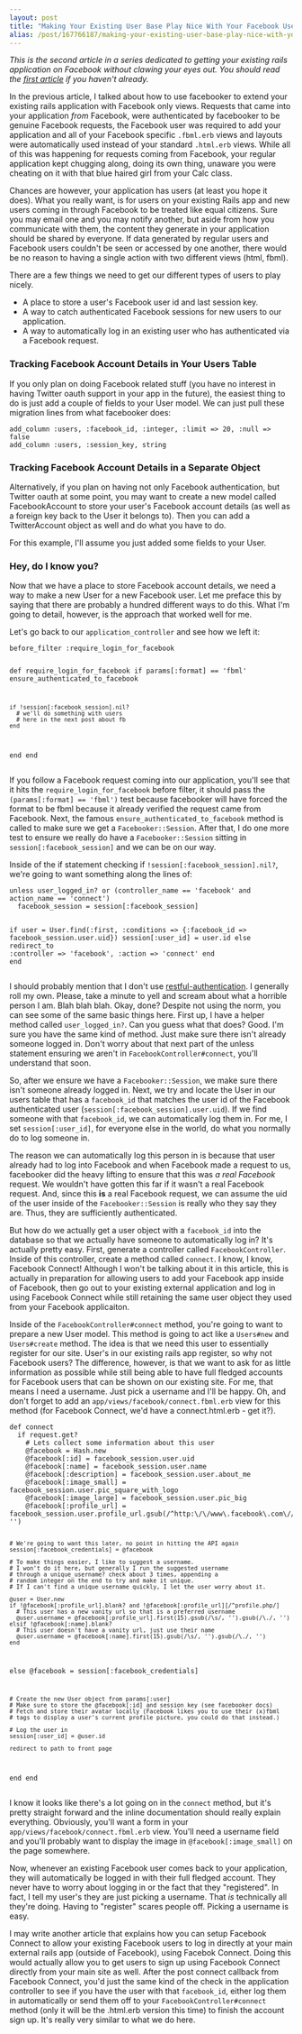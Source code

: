 ```yaml
---
layout: post
title: "Making Your Existing User Base Play Nice With Your Facebook Users"
alias: /post/167766187/making-your-existing-user-base-play-nice-with-your/index.html
---
```


*This is the second article in a series dedicated to getting your existing rails application on Facebook without clawing your eyes out. You should read the [first article](http://thomasmango.com/2009/08/19/getting-your-existing-rails-app-on-facebook) if you haven't already.*

In the previous article, I talked about how to use facebooker to extend your existing rails application with Facebook only views. Requests that came into your application *from* Facebook, were authenticated by facebooker to be genuine Facebook requests, the Facebook user was required to add your application and all of your Facebook specific `.fbml.erb` views and layouts were automatically used instead of your standard `.html.erb` views. While all of this was happening for requests coming from Facebook, your regular application kept chugging along, doing its own thing, unaware you were cheating on it with that blue haired girl from your Calc class.

Chances are however, your application has users (at least you hope it does). What you really want, is for users on your existing Rails app and new users coming in through Facebook to be treated like equal citizens. Sure you may email one and you may notify another, but aside from how you communicate with them, the content they generate in your application should be shared by everyone. If data generated by regular users and Facebook users couldn't be seen or accessed by one another, there would be no reason to having a single action with two different views (html, fbml).

There are a few things we need to get our different types of users to play nicely.

* A place to store a user's Facebook user id and last session key.</li>
* A way to catch authenticated Facebook sessions for new users to our application.</li>
* A way to automatically log in an existing user who has authenticated via a Facebook request.</li>

### Tracking Facebook Account Details in Your Users Table

If you only plan on doing Facebook related stuff (you have no interest in having Twitter oauth support in your app in the future), the easiest thing to do is just add a couple of fields to your User model. We can just pull these migration lines from what facebooker does:

<script src='https://gist.github.com/1165228.js?file='> </script>
<noscript>
<div class='code-snippet'>
<pre><code>add_column :users, :facebook_id, :integer, :limit =&gt; 20, :null =&gt; false
add_column :users, :session_key, string</code></pre>
</div>
</noscript>

### Tracking Facebook Account Details in a Separate Object

Alternatively, if you plan on having not only Facebook authentication, but Twitter oauth at some point, you may want to create a new model called FacebookAccount to store your user's Facebook account details (as well as a foreign key back to the User it belongs to). Then you can add a TwitterAccount object as well and do what you have to do.

For this example, I'll assume you just added some fields to your User.

### Hey, do I know you?

Now that we have a place to store Facebook account details, we need a way to make a new User for a new Facebook user. Let me preface this by saying that there are probably a hundred different ways to do this. What I'm going to detail, however, is the approach that worked well for me.

Let's go back to our `application_controller` and see how we left it:

<script src='https://gist.github.com/1165232.js?file='> </script>
<noscript>
<div class='code-snippet'>
<pre><code>before_filter :require_login_for_facebook

def require_login_for_facebook
  if params[:format] == 'fbml'
    ensure_authenticated_to_facebook

    if !session[:facebook_session].nil?
      # we'll do something with users
      # here in the next post about fb
    end
  end
end</code></pre>
</div>
</noscript>

If you follow a Facebook request coming into our application, you'll see that it hits the `require_login_for_facebook` before filter, it should pass the `(params[:format] == 'fbml')` test because facebooker will have forced the format to be fbml because it already verified the request came from Facebook. Next, the famous `ensure_authenticated_to_facebook` method is called to make sure we get a `Facebooker::Session`. After that, I do one more test to ensure we really do have a `Facebooker::Session` sitting in `session[:facebook_session]` and we can be on our way.

Inside of the if statement checking if `!session[:facebook_session].nil?`, we're going to want something along the lines of:

<script src='https://gist.github.com/1165233.js?file='> </script>
<noscript>
<div class='code-snippet'>
<pre><code>unless user_logged_in? or (controller_name == 'facebook' and action_name == 'connect')
  facebook_session = session[:facebook_session]

  if user = User.find(:first, :conditions =&gt; {:facebook_id =&gt; facebook_session.user.uid})
    session[:user_id] = user.id
  else
    redirect_to :controller =&gt; 'facebook', :action =&gt; 'connect'
  end
end</code></pre>
</div>
</noscript>

I should probably mention that I don't use [restful-authentication](http://github.com/technoweenie/restful-authentication/tree/master). I generally roll my own. Please, take a minute to yell and scream about what a horrible person I am. Blah blah blah. Okay, done? Despite not using the norm, you can see some of the same basic things here. First up, I have a helper method called `user_logged_in?`. Can you guess what that does? Good. I'm sure you have the same kind of method. Just make sure there isn't already someone logged in. Don't worry about that next part of the unless statement ensuring we aren't in `FacebookController#connect`, you'll understand that soon.

So, after we ensure we have a `Facebooker::Session`, we make sure there isn't someone already logged in. Next, we try and locate the User in our users table that has a `facebook_id` that matches the user id of the Facebook authenticated user (`session[:facebook_session].user.uid`). If we find someone with that `facebook_id`, we can automatically log them in. For me, I set `session[:user_id]`, for everyone else in the world, do what you normally do to log someone in.

The reason we can automatically log this person in is because that user already had to log into Facebook and when Facebook made a request to us, facebooker did the heavy lifting to ensure that this was *a real Facebook* request. We wouldn't have gotten this far if it wasn't a real Facebook request. And, since this **is** a real Facebook request, we can assume the uid of the user inside of the `Facebooker::Session` is really who they say they are. Thus, they are sufficiently authenticated.

But how do we actually get a user object with a `facebook_id` into the database so that we actually have someone to automatically log in? It's actually pretty easy. First, generate a controller called `FacebookController`. Inside of this controller, create a method called `connect`. I know, I know, Facebook Connect! Although I won't be talking about it in this article, this is actually in preparation for allowing users to add your Facebook app inside of Facebook, then go out to your existing external application and log in using Facebook Connect while still retaining the same user object they used from your Facebook applicaiton.

Inside of the `FacebookController#connect` method, you're going to want to prepare a new User model. This method is going to act like a `Users#new` and `Users#create` method. The idea is that we need this user to essentially register for our site. User's in our existing rails app register, so why not Facebook users? The difference, however, is that we want to ask for as little information as possible while still being able to have full fledged accounts for Facebook users that can be shown on our existing site. For me, that means I need a username. Just pick a username and I'll be happy. Oh, and don't forget to add an `app/views/facebook/connect.fbml.erb` view for this method (for Facebook Connect, we'd have a connect.html.erb - get it?).

<script src='https://gist.github.com/1165239.js?file='> </script>
<noscript>
<div class='code-snippet'>
<pre><code>def connect
  if request.get?
    # Lets collect some information about this user
    @facebook = Hash.new
    @facebook[:id] = facebook_session.user.uid
    @facebook[:name] = facebook_session.user.name
    @facebook[:description] = facebook_session.user.about_me
    @facebook[:image_small] = facebook_session.user.pic_square_with_logo
    @facebook[:image_large] = facebook_session.user.pic_big
    @facebook[:profile_url] = facebook_session.user.profile_url.gsub(/^http:\/\/www\.facebook\.com\//, '')

    # We're going to want this later, no point in hitting the API again
    session[:facebook_credentials] = @facebook

    # To make things easier, I like to suggest a username.
    # I won't do it here, but generally I run the suggested username
    # through a unique_username? check about 3 times, appending a
    # random integer on the end to try and make it unique.
    # If I can't find a unique username quickly, I let the user worry about it.

    @user = User.new
    if !@facebook[:profile_url].blank? and !@facebook[:profile_url][/^profile.php/]
      # This user has a new vanity url so that is a preferred username
      @user.username = @facebook[:profile_url].first(15).gsub(/\s/, '').gsub(/\./, '')
    elsif !@facebook[:name].blank?
      # This user doesn't have a vanity url, just use their name
      @user.username = @facebook[:name].first(15).gsub(/\s/, '').gsub(/\./, '')
    end
  else
    @facebook = session[:facebook_credentials]

    # Create the new User object from params[:user]
    # Make sure to store the @facebook[:id] and session key (see facebooker docs)
    # Fetch and store their avatar locally (Facebook likes you to use their (x)fbml
    # tags to display a user's current profile picture, you could do that instead.)

    # Log the user in
    session[:user_id] = @user.id

    redirect_to path_to_front_page
  end
end</code></pre>
</div>
</noscript>

I know it looks like there's a lot going on in the `connect` method, but it's pretty straight forward and the inline documentation should really explain everything. Obviously, you'll want a form in your `app/views/facebook/connect.fbml.erb` view. You'll need a username field and you'll probably want to display the image in `@facebook[:image_small]` on the page somewhere.

Now, whenever an existing Facebook user comes back to your application, they will automatically be logged in with their full fledged account. They never have to worry about logging in or the fact that they "registered". In fact, I tell my user's they are just picking a username. That *is* technically all they're doing. Having to "register" scares people off. Picking a username is easy.

I may write another article that explains how you can setup Facebook Connect to allow your existing Facebook users to log in directly at your main external rails app (outside of Facebook), using Facebok Connect. Doing this would actually allow you to get users to sign up using Facebook Connect directly from your main site as well. After the post connect callback from Facebook Connect, you'd just the same kind of the check in the application controller to see if you have the user with that `facebook_id`, either log them in automatically or send them off to your `FacebookController#connect` method (only it will be the .html.erb version this time) to finish the account sign up. It's really very similar to what we do here.